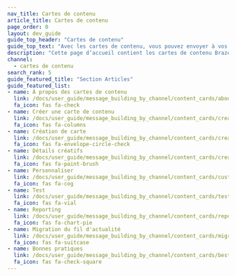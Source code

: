 ```yaml
---
nav_title: Cartes de contenu
article_title: Cartes de contenu
page_order: 0
layout: dev_guide
guide_top_header: "Cartes de contenu"
guide_top_text: "Avec les cartes de contenu, vous pouvez envoyer à vos clients un flux dynamique et hautement ciblé de contenu riche, dans les applications qu’ils aiment et sans interrompre leur expérience. De plus, les cartes de contenu prennent en charge des fonctionnalités plus personnalisées, notamment l’épinglage des cartes, la fermeture de carte de contenu, la diffusion par API, un contenu connecté, des délais d’expiration de carte personnalisés, des métriques des performances et une coordination aisée avec les notifications push. <br><br>Les cartes de contenu sont une fonctionnalité complémentaire. Pour démarrer avec les cartes de contenu, contactez votre gestionnaire du succès des clients Braze."
description: "Cette page d’accueil contient les cartes de contenu Braze. Vous trouverez ici des articles sur la création d’une carte de contenu, la personnalisation de vos cartes de contenu, les tests, le reporting, etc."
channel:
  - cartes de contenu
search_rank: 5
guide_featured_title: "Section Articles"
guide_featured_list:
- name: À propos des cartes de contenu
  link: /docs/user_guide/message_building_by_channel/content_cards/about/
  fa_icon: fas fa-check
- name: Créer une carte de contenu
  link: /docs/user_guide/message_building_by_channel/content_cards/create/
  fa_icon: fas fa-columns
- name: Création de carte
  link: /docs/user_guide/message_building_by_channel/content_cards/create/card_creation
  fa_icon: fas fa-envelope-circle-check
- name: Détails créatifs
  link: /docs/user_guide/message_building_by_channel/content_cards/creative_details/
  fa_icon: fas fa-paint-brush
- name: Personnaliser
  link: /docs/user_guide/message_building_by_channel/content_cards/customize/
  fa_icon: fas fa-cog
- name: Test
  link: /docs/user_guide/message_building_by_channel/content_cards/testing/
  fa_icon: fas fa-vial
- name: Reporting
  link: /docs/user_guide/message_building_by_channel/content_cards/reporting/
  fa_icon: fas fa-chart-pie
- name: Migration du fil d'actualité
  link: /docs/user_guide/message_building_by_channel/content_cards/migrating_from_news_feed/
  fa_icon: fas fa-suitcase
- name: Bonnes pratiques
  link: /docs/user_guide/message_building_by_channel/content_cards/best_practices
  fa_icon: fas fa-check-square
---
```

<br><br>
